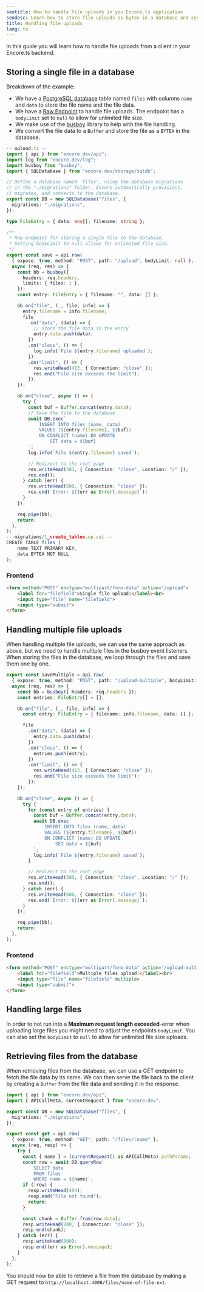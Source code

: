 ```yaml
---
seotitle: How to handle file uploads in you Encore.ts application
seodesc: Learn how to store file uploads as bytes in a database and serving them back to the client.
title: Handling file uploads
lang: ts
---
```


In this guide you will learn how to handle file uploads from a client in your Encore.ts backend.

<GitHubLink 
    href="https://github.com/encoredev/examples/tree/main/ts/file-upload" 
    desc="Handling file uploads and storing file data in a database" 
/>

## Storing a single file in a database

Breakdown of the example:
* We have a [PostgreSQL database](/docs/ts/primitives/databases) table named `files` with columns `name` and `data` to store the file name and the file data.
* We have a [Raw Endpoint](/docs/ts/primitives/raw-endpoints) to handle file uploads. The endpoint has a `bodyLimit` set to `null` to allow for unlimited file size. 
* We make use of the [busboy](https://www.npmjs.com/package/busboy) library to help with the file handling.
* We convert the file data to a `Buffer` and store the file as a `BYTEA` in the database.

```ts
-- upload.ts --
import { api } from "encore.dev/api";
import log from "encore.dev/log";
import busboy from "busboy";
import { SQLDatabase } from "encore.dev/storage/sqldb";

// Define a database named 'files', using the database migrations
// in the "./migrations" folder. Encore automatically provisions,
// migrates, and connects to the database.
export const DB = new SQLDatabase("files", {
  migrations: "./migrations",
});

type FileEntry = { data: any[]; filename: string };

/**
 * Raw endpoint for storing a single file to the database.
 * Setting bodyLimit to null allows for unlimited file size.
 */
export const save = api.raw(
  { expose: true, method: "POST", path: "/upload", bodyLimit: null },
  async (req, res) => {
    const bb = busboy({
      headers: req.headers,
      limits: { files: 1 },
    });
    const entry: FileEntry = { filename: "", data: [] };

    bb.on("file", (_, file, info) => {
      entry.filename = info.filename;
      file
        .on("data", (data) => {
          // Store the file data in the entry
          entry.data.push(data);
        })
        .on("close", () => {
          log.info(`File ${entry.filename} uploaded`);
        })
        .on("limit", () => {
          res.writeHead(413, { Connection: "close" });
          res.end("File size exceeds the limit");
        });
    });

    bb.on("close", async () => {
      try {
        const buf = Buffer.concat(entry.data);
        // Save the file to the database
        await DB.exec`
            INSERT INTO files (name, data)
            VALUES (${entry.filename}, ${buf})
            ON CONFLICT (name) DO UPDATE
                SET data = ${buf}
        `;
        log.info(`File ${entry.filename} saved`);

        // Redirect to the root page
        res.writeHead(303, { Connection: "close", Location: "/" });
        res.end();
      } catch (err) {
        res.writeHead(500, { Connection: "close" });
        res.end(`Error: ${(err as Error).message}`);
      }
    });

    req.pipe(bb);
    return;
  },
);
-- migrations/1_create_tables.up.sql --
CREATE TABLE files (
    name TEXT PRIMARY KEY,
    data BYTEA NOT NULL
);
```

### Frontend

```html
<form method="POST" enctype="multipart/form-data" action="/upload">
    <label for="filefield">Single file upload:</label><br>
    <input type="file" name="filefield">
    <input type="submit">
</form>
```

## Handling multiple file uploads

When handling multiple file uploads, we can use the same approach as above, but we need to handle multiple files in the busboy event listeners. When storing the files in the database, we loop through the files and save them one by one.

```ts
export const saveMultiple = api.raw(
  { expose: true, method: "POST", path: "/upload-multiple", bodyLimit: null },
  async (req, res) => {
    const bb = busboy({ headers: req.headers });
    const entries: FileEntry[] = [];

    bb.on("file", (_, file, info) => {
      const entry: FileEntry = { filename: info.filename, data: [] };

      file
        .on("data", (data) => {
          entry.data.push(data);
        })
        .on("close", () => {
          entries.push(entry);
        })
        .on("limit", () => {
          res.writeHead(413, { Connection: "close" });
          res.end("File size exceeds the limit");
        });
    });

    bb.on("close", async () => {
      try {
        for (const entry of entries) {
          const buf = Buffer.concat(entry.data);
          await DB.exec`
              INSERT INTO files (name, data)
              VALUES (${entry.filename}, ${buf})
              ON CONFLICT (name) DO UPDATE
                  SET data = ${buf}
          `;
          log.info(`File ${entry.filename} saved`);
        }

        // Redirect to the root page
        res.writeHead(303, { Connection: "close", Location: "/" });
        res.end();
      } catch (err) {
        res.writeHead(500, { Connection: "close" });
        res.end(`Error: ${(err as Error).message}`);
      }
    });

    req.pipe(bb);
    return;
  },
);
```

### Frontend

```html
<form method="POST" enctype="multipart/form-data" action="/upload-multiple">
    <label for="filefield">Multiple files upload:</label><br>
    <input type="file" name="filefield" multiple>
    <input type="submit">
</form>
```

## Handling large files

In order to not run into a **Maximum request length exceeded**-error when uploading large files you might need to adjust the endpoints `bodyLimit`. You can also set the `bodyLimit` to `null` to allow for unlimited file size uploads.

## Retrieving files from the database

When retrieving files from the database, we can use a GET endpoint to fetch the file data by its name. We can then serve the file back to the client by creating a `Buffer` from the file data and sending it in the response. 

```ts
import { api } from "encore.dev/api";
import { APICallMeta, currentRequest } from "encore.dev"; 

export const DB = new SQLDatabase("files", {
  migrations: "./migrations",
});

export const get = api.raw(
  { expose: true, method: "GET", path: "/files/:name" },
  async (req, resp) => {
    try {
      const { name } = (currentRequest() as APICallMeta).pathParams;
      const row = await DB.queryRow`
          SELECT data
          FROM files
          WHERE name = ${name}`;
      if (!row) {
        resp.writeHead(404);
        resp.end("File not found");
        return;
      }

      const chunk = Buffer.from(row.data);
      resp.writeHead(200, { Connection: "close" });
      resp.end(chunk);
    } catch (err) {
      resp.writeHead(500);
      resp.end((err as Error).message);
    }
  },
);
```

You should now be able to retrieve a file from the database by making a GET request to `http://localhost:4000/files/name-of-file.ext`. 
